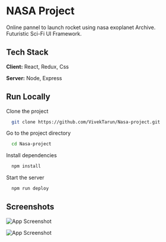 
# NASA Project

Online pannel to launch rocket using nasa exoplanet Archive.                     
Futuristic Sci-Fi UI Framework.



## Tech Stack

**Client:** React, Redux, Css

**Server:** Node, Express


## Run Locally

Clone the project

```bash
  git clone https://github.com/VivekTarun/Nasa-project.git
```

Go to the project directory

```bash
  cd Nasa-project
```

Install dependencies

```bash
  npm install
```

Start the server

```bash
  npm run deploy
```


## Screenshots

![App Screenshot](https://github.com/VivekTarun/Nasa-project/blob/readme/readme/home.png?raw=true) 


![App Screenshot](https://github.com/VivekTarun/Nasa-project/blob/readme/readme/upcomming.png?raw=true)